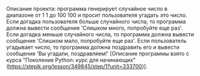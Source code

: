 Описание проекта: программа генерирует случайное число в диапазоне от 1 1 до 100 100 и просит пользователя угадать это число. Если догадка пользователя больше случайного числа, то программа должна вывести сообщение 'Слишком много, попробуйте еще раз'. Если догадка меньше случайного числа, то программа должна вывести сообщение 'Слишком мало, попробуйте еще раз'. Если пользователь угадывает число, то программа должна поздравить его и вывести сообщение 'Вы угадали, поздравляем!' [Описание программы взято с курса "Поколение Python: курс для начинающих" (https://stepik.org/lesson/349845/step/1?unit=333700)].
